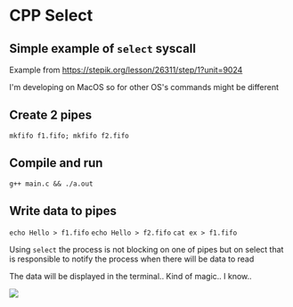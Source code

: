 # CPP Select
## Simple example of `select` syscall

Example from https://stepik.org/lesson/26311/step/1?unit=9024

I'm developing on MacOS so for other OS's commands might be different

## Create 2 pipes
`mkfifo f1.fifo; mkfifo f2.fifo`

## Compile and run
`g++ main.c && ./a.out`

## Write data to pipes
`echo Hello > f1.fifo`
`echo Hello > f2.fifo`
`cat ex > f1.fifo`

Using `select` the process is not blocking on one of pipes but on select that is responsible to notify the process when there will be data to read

The data will be displayed in the terminal.. Kind of magic.. I know..

![](https://pbs.twimg.com/media/D9Mt-wCXYAAqMBK.jpg)
